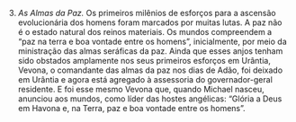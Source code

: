 ﻿3. <em>As Almas da Paz.</em> Os primeiros milênios de esforços para a ascensão evolucionária dos homens foram marcados por muitas lutas. A paz não é o estado natural dos reinos materiais. Os mundos compreendem a “paz na terra e boa vontade entre os homens”, inicialmente, por meio da ministração das almas seráficas da paz. Ainda que esses anjos tenham sido obstados amplamente nos seus primeiros esforços em Urântia, Vevona, o comandante das almas da paz nos dias de Adão, foi deixado em Urântia e agora está agregado à assessoria do governador-geral residente. E foi esse mesmo Vevona que, quando Michael nasceu, anunciou aos mundos, como líder das hostes angélicas: “Glória a Deus em Havona e, na Terra, paz e boa vontade entre os homens”.